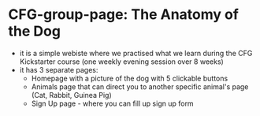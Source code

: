 # CFG-group-page: The Anatomy of the Dog
- it is a simple webiste where we practised what we learn during the CFG Kickstarter course (one weekly evening session over 8 weeks)
- it has 3 separate pages:
  - Homepage with a picture of the dog with 5 clickable buttons
  - Animals page that can direct you to another specific animal's page (Cat, Rabbit, Guinea Pig)
  - Sign Up page - where you can fill up sign up form
